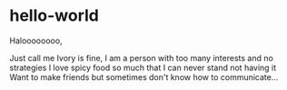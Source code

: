# hello-world

Haloooooooo,

Just call me Ivory is fine, I am a person with too many interests and no strategies
I love spicy food so much that I can never stand not having it
Want to make friends but sometimes don't know how to communicate...
